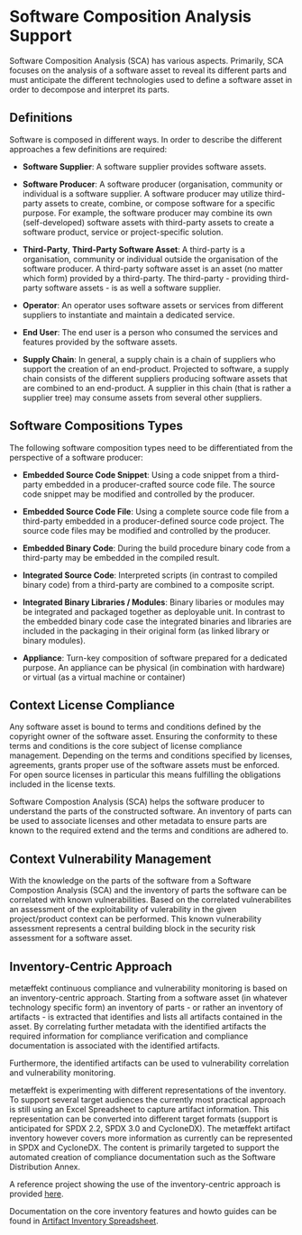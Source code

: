 # Software Composition Analysis Support

Software Composition Analysis (SCA) has various aspects. Primarily, SCA focuses on the analysis of a software asset to
reveal its different parts and must anticipate the different technologies used to define a software asset in order to 
decompose and interpret its parts.

## Definitions

Software is composed in different ways. In order to describe the different approaches a few definitions are required:

* **Software Supplier**: A software supplier provides software assets.

* **Software Producer**: A software producer (organisation, community or individual is a software supplier. A software
  producer may utilize third-party assets to create, combine, or compose software for a specific purpose. For example,
  the software producer may combine its own (self-developed) software assets with third-party assets to create a
  software product, service or project-specific solution.

* **Third-Party**, **Third-Party Software Asset**: A third-party is a organisation, community or individual outside the
  organisation of the software producer. A third-party software asset is an asset (no matter which form) provided by a
  third-party. The third-party - providing third-party software assets - is as well a software supplier.

* **Operator**: An operator uses software assets or services from different suppliers to instantiate and maintain a
  dedicated service.

* **End User**: The end user is a person who consumed the services and features provided by the software assets.

* **Supply Chain**: In general, a supply chain is a chain of suppliers who support the creation of an end-product.
  Projected to software, a supply chain consists of the different suppliers producing software assets that are combined
  to an end-product. A supplier in this chain (that is rather a supplier tree) may consume assets from several other
  suppliers.

## Software Compositions Types

The following software composition types need to be differentiated from the perspective of a software producer:

* **Embedded Source Code Snippet**: Using a code snippet from a third-party embedded in a producer-crafted source code
  file. The source code snippet may be modified and controlled by the producer.

* **Embedded Source Code File**: Using a complete source code file from a third-party embedded in a producer-defined
  source code project. The source code files may be modified and controlled by the producer.

* **Embedded Binary Code**: During the build procedure binary code from a third-party may be embedded in the compiled
  result.

* **Integrated Source Code**: Interpreted scripts (in contrast to compiled binary code) from a third-party are combined
  to a composite script.

* **Integrated Binary Libraries / Modules**: Binary libaries or modules may be integrated and packaged together as
  deployable unit. In contrast to the embedded binary code case the integrated binaries and libraries are included in
  the packaging in their original form (as linked library or binary modules).

* **Appliance**: Turn-key composition of software prepared for a dedicated purpose. An appliance can be physical (in
  combination with hardware) or virtual (as a virtual machine or container)

## Context License Compliance

Any software asset is bound to terms and conditions defined by the copyright owner of the software asset. Ensuring the
conformity to these terms and conditions is the core subject of license compliance management. Depending on the terms
and conditions specified by licenses, agreements, grants proper use of the software assets must be enforced. For open
source licenses in particular this means fulfilling the obligations included in the license texts.

Software Compostion Analysis (SCA) helps the software producer to understand the parts of the constructed software. An
inventory of parts can be used to associate licenses and other metadata to ensure parts are known to the required extend
and the terms and conditions are adhered to.

## Context Vulnerability Management

With the knowledge on the parts of the software from a Software Compostion Analysis (SCA) and the inventory of parts the
software can be correlated with known vulnerabilities. Based on the correlated vulnerabilites an assessment of the
exploitability of vulerability in the given project/product context can be performed. This known vulnerability
assessment represents a central building block in the security risk assessment for a software asset.

## Inventory-Centric Approach

metæffekt continuous compliance and vulnerability monitoring is based on an inventory-centric approach. Starting from a
software asset (in whatever technology specific form) an inventory of parts - or rather an inventory of artifacts - is
extracted that identifies and lists all artifacts contained in the asset. By correlating further metadata with the
identified artifacts the required information for compliance verification and compliance documentation is associated
with the identified artifacts.

Furthermore, the identified artifacts can be used to vulnerability correlation and vulnerability monitoring.

metæffekt is experimenting with different representations of the inventory. To support several target audiences the
currently most practical approach is still using an Excel Spreadsheet to capture artifact information. This
representation can be converted into different target formats (support is anticipated for SPDX 2.2, SPDX 3.0 and
CycloneDX). The metæffekt artifact inventory however covers more information as currently can be represented in SPDX
and CycloneDX. The content is primarily targeted to support the automated creation of compliance documentation such as
the Software Distribution Annex.

A reference project showing the use of the inventory-centric approach is provided [here](https://github.com/org-metaeffekt/metaeffekt-documentation-template).

Documentation on the core inventory features and howto guides can be found in [Artifact Inventory Spreadsheet](artifact-inventory-spreadsheet.md).
